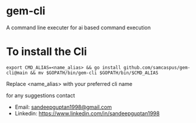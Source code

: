 # gem-cli
A command line executer for ai based command execution


# To install the Cli 


```shell
export CMD_ALIAS=<name_alias> && go install github.com/samcaspus/gem-cli@main && mv $GOPATH/bin/gem-cli $GOPATH/bin/$CMD_ALIAS
```

Replace <name_alias> with your preferred cli name

for any suggestions contact 

- Email: sandeepguptan1998@gmail.com
- Linkedin: https://www.linkedin.com/in/sandeepguptan1998
